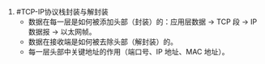 1. #TCP-IP协议栈封装与解封装
	*   数据在每一层是如何被添加头部（封装）的：应用层数据 -> TCP 段 -> IP 数据报 -> 以太网帧。
    *   数据在接收端是如何被去除头部（解封装）的。
    *   每一层头部中关键地址的作用（端口号、IP 地址、MAC 地址）。